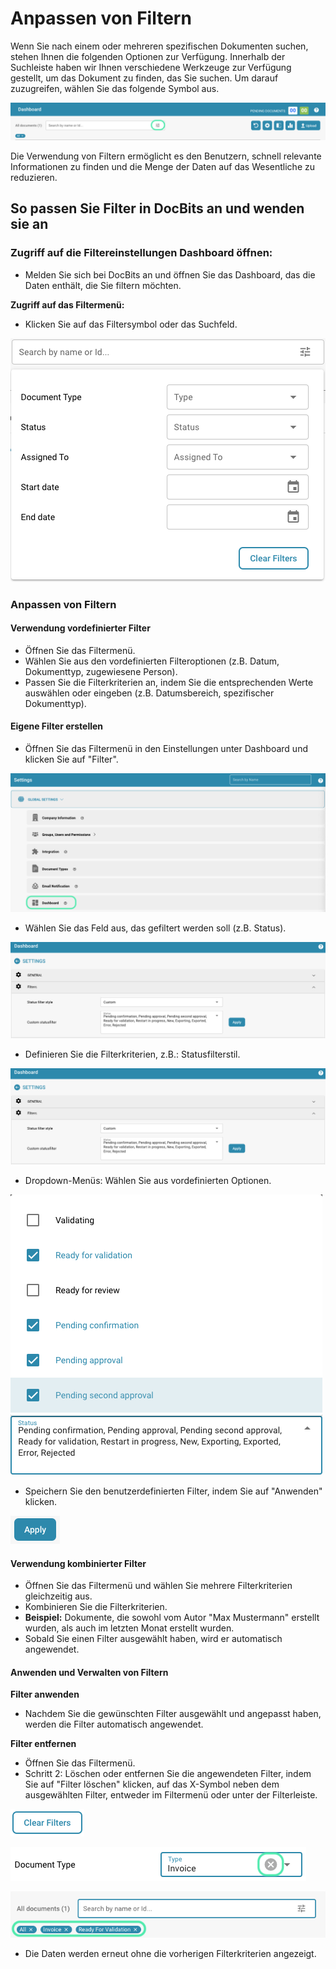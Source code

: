 # Anpassen von Filtern

Wenn Sie nach einem oder mehreren spezifischen Dokumenten suchen, stehen Ihnen die folgenden Optionen zur Verfügung. Innerhalb der Suchleiste haben wir Ihnen verschiedene Werkzeuge zur Verfügung gestellt, um das Dokument zu finden, das Sie suchen. Um darauf zuzugreifen, wählen Sie das folgende Symbol aus.

![](https://raw.githubusercontent.com/Fellow-Consulting-AG/docbits/refs/heads/main/readme/.gitbook/assets/customizing_filters_1.png)

Die Verwendung von Filtern ermöglicht es den Benutzern, schnell relevante Informationen zu finden und die Menge der Daten auf das Wesentliche zu reduzieren.

## So passen Sie Filter in DocBits an und wenden sie an

### Zugriff auf die Filtereinstellungen Dashboard öffnen:

* Melden Sie sich bei DocBits an und öffnen Sie das Dashboard, das die Daten enthält, die Sie filtern möchten.

**Zugriff auf das Filtermenü:**

* Klicken Sie auf das Filtersymbol oder das Suchfeld.

![](https://raw.githubusercontent.com/Fellow-Consulting-AG/docbits/refs/heads/main/readme/.gitbook/assets/customizing_filters_2.png)

### Anpassen von Filtern

#### **Verwendung vordefinierter Filter**

* Öffnen Sie das Filtermenü.
* Wählen Sie aus den vordefinierten Filteroptionen (z.B. Datum, Dokumenttyp, zugewiesene Person).
* Passen Sie die Filterkriterien an, indem Sie die entsprechenden Werte auswählen oder eingeben (z.B. Datumsbereich, spezifischer Dokumenttyp).

#### **Eigene Filter erstellen**

* Öffnen Sie das Filtermenü in den Einstellungen unter Dashboard und klicken Sie auf "Filter".

![](https://raw.githubusercontent.com/Fellow-Consulting-AG/docbits/refs/heads/main/readme/.gitbook/assets/customizing_filters_3.png)

* Wählen Sie das Feld aus, das gefiltert werden soll (z.B. Status).

![](https://raw.githubusercontent.com/Fellow-Consulting-AG/docbits/refs/heads/main/readme/.gitbook/assets/customizing_filters_4.png)

* Definieren Sie die Filterkriterien, z.B.: Statusfilterstil.

![](https://raw.githubusercontent.com/Fellow-Consulting-AG/docbits/refs/heads/main/readme/.gitbook/assets/customizing_filters_4.png)

* Dropdown-Menüs: Wählen Sie aus vordefinierten Optionen.

![](https://raw.githubusercontent.com/Fellow-Consulting-AG/docbits/refs/heads/main/readme/.gitbook/assets/customizing_filters_6.png)

* Speichern Sie den benutzerdefinierten Filter, indem Sie auf "Anwenden" klicken.

![](https://raw.githubusercontent.com/Fellow-Consulting-AG/docbits/refs/heads/main/readme/.gitbook/assets/customizing_filters_7.png)

#### **Verwendung kombinierter Filter**

* Öffnen Sie das Filtermenü und wählen Sie mehrere Filterkriterien gleichzeitig aus.
* Kombinieren Sie die Filterkriterien.
* **Beispiel:** Dokumente, die sowohl vom Autor "Max Mustermann" erstellt wurden, als auch im letzten Monat erstellt wurden.
* Sobald Sie einen Filter ausgewählt haben, wird er automatisch angewendet.

#### **Anwenden und Verwalten von Filtern**

**Filter anwenden**

* Nachdem Sie die gewünschten Filter ausgewählt und angepasst haben, werden die Filter automatisch angewendet.

**Filter entfernen**

* Öffnen Sie das Filtermenü.
* Schritt 2: Löschen oder entfernen Sie die angewendeten Filter, indem Sie auf "Filter löschen" klicken, auf das X-Symbol neben dem ausgewählten Filter, entweder im Filtermenü oder unter der Filterleiste.

![](https://raw.githubusercontent.com/Fellow-Consulting-AG/docbits/refs/heads/main/readme/.gitbook/assets/customizing_filters_8.png)

![](https://raw.githubusercontent.com/Fellow-Consulting-AG/docbits/refs/heads/main/readme/.gitbook/assets/customizing_filters_9.png)

![](https://raw.githubusercontent.com/Fellow-Consulting-AG/docbits/refs/heads/main/readme/.gitbook/assets/customizing_filters_10.png)

* Die Daten werden erneut ohne die vorherigen Filterkriterien angezeigt.
